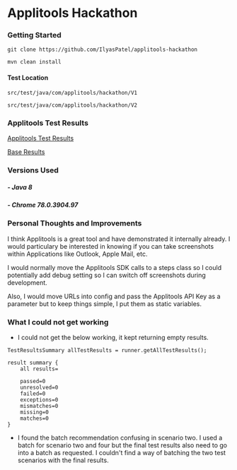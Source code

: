 # Applitools Hackathon

### Getting Started

`git clone https://github.com/IlyasPatel/applitools-hackathon`

`mvn clean install`

#### Test Location

```src/test/java/com/applitools/hackathon/V1```

```src/test/java/com/applitools/hackathon/V2```


### Applitools Test Results

[Applitools Test Results](https://eyes.applitools.com/app/test-results/00000251827257996512/?accountId=95HefRuux0G_ppJdVwdZAg~~)

[Base Results](https://eyes.applitools.com/app/test-results/00000251827258195401/?accountId=95HefRuux0G_ppJdVwdZAg~~)

### Versions Used
##### - Java 8 
##### - Chrome 78.0.3904.97



### Personal Thoughts and Improvements

I think Applitools is a great tool and have demonstrated it internally already. I would particulary be interested
in knowing if you can take screenshots within Applications like Outlook, Apple Mail, etc. 

I would normally move the Applitools SDK calls to a steps class so I could potentially add debug setting so 
I can switch off screenshots during development.

Also, I would move URLs into config and pass the Applitools API Key as a parameter but to keep things simple,
I put them as static variables.


### What I could not get working

- I could not get the below working, it kept returning empty results. 
```
TestResultsSummary allTestResults = runner.getAllTestResults();
```

```
result summary {
	all results=
		
	passed=0
	unresolved=0
	failed=0
	exceptions=0
	mismatches=0
	missing=0
	matches=0
}
```

- I found the batch recommendation confusing in scenario two. I used a batch for scenario two and four but the final
test results also need to go into a batch as requested. I couldn't find a way of batching the two test scenarios 
with the final results.